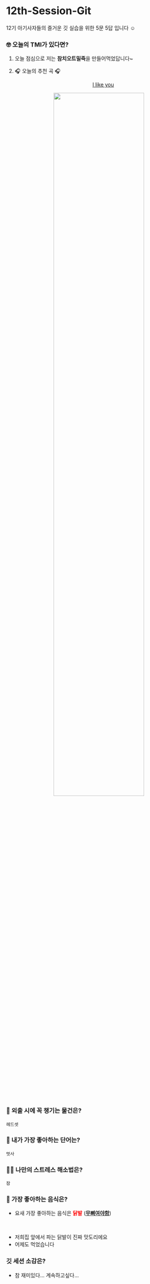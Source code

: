 # 12th-Session-Git
12기 아기사자들의 즐거운 깃 실습을 위한 5문 5답 입니다 ☺️

### 🤓 오늘의 TMI가 있다면?

1. 오늘 점심으로 저는 **참치오트밀죽**을 만들어먹었답니다~ 

2. 🎧 오늘의 추천 곡 🎧 
<br> <p align="center">[I like you](https://youtu.be/4lkaL5z-dLk?si=ul7NiyFbd8Sy1Ldd)</p>
<p align="center">
<img src="https://www.rollingstone.com/wp-content/uploads/2022/07/post-malone-doja-cat-i-like-you-1800.jpg" width = 70%></img></p>

### 🎒 외출 시에 꼭 챙기는 물건은?

`헤드셋`

### 🤙 내가 가장 좋아하는 단어는?

`멋사`

### 🧘‍♀️ 나만의 스트레스 해소법은?

`잠`

### 🍧 가장 좋아하는 음식은?

- 요새 가장 좋아하는 음식은 <span style="color: red">**닭발**</span> (<u>**무뼈여야함**</u>)
<br>

- 저희집 앞에서 파는 닭발이 진짜 맛도리에요
- 어제도 먹었습니다

### 깃 세션 소감은?
 
- 참 재미있다... 계속하고싶다... 